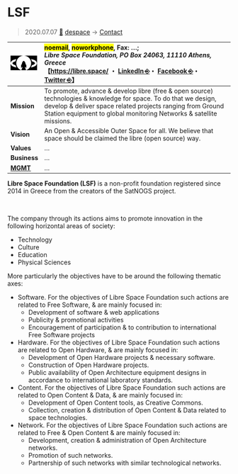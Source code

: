 # LSF
> 2020.07.07 [🚀](../index/index.md) [despace](index.md) → [Contact](contact.md)

|[![](f/con/l/lsf_logo1_thumb.png)](f/con/l/lsf_logo1.png)|<mark>noemail</mark>, <mark>noworkphone</mark>, Fax: …;<br> *Libre Space Foundation, PO Box 24063, 11110 Athens, Greece*<br> 【<https://libre.space/> ・ [LinkedIn ⎆](https://www.linkedin.com/company/libre-space-foundation/)・ [Facebook ⎆](https://www.facebook.com/librespacefoundation)・ [Twitter ⎆](https://twitter.com/LibreSpace_Fnd)】|
|:--|:--|
|**Mission**|To promote, advance & develop libre (free & open source) technologies & knowledge for space. To do that we design, develop & deliver space related projects ranging from Ground Station equipment to global monitoring Networks & satellite missions.|
|**Vision**|An Open & Accessible Outer Space for all. We believe that space should be claimed the libre (open source) way.|
|**Values**|…|
|**Business**|…|
|**[MGMT](mgmt.md)**|…|

**Libre Space Foundation (LSF)** is a non-profit foundation registered since 2014 in Greece from the creators of the SatNOGS project.


<p style="page-break-after:always"> </p>

The company through its actions aims to promote innovation in the following horizontal areas of society:

   - Technology
   - Culture
   - Education
   - Physical Sciences

More particularly the objectives have to be around the following thematic axes:

   - Software. For the objectives of Libre Space Foundation such actions are related to Free Software, & are mainly focused in:
      - Development of software & web applications
      - Publicity & promotional activities
      - Encouragement of participation & to contribution to international Free Software projects
   - Hardware. For the objectives of Libre Space Foundation such actions are related to Open Hardware, & are mainly focused in:
      - Development of Open Hardware projects & necessary software.
      - Construction of Open Hardware projects.
      - Public availability of Open Architecture equipment designs in accordance to international laboratory standards.
   - Content. For the objectives of Libre Space Foundation such actions are related to Open Content & Data, & are mainly focused in:
      - Development of Open Content tools, as Creative Commons.
      - Collection, creation & distribution of Open Content & Data related to space technologies.
   - Network. For the objectives of Libre Space Foundation such actions are related to Free & Open Content & are mainly focused in:
      - Development, creation & administration of Open Architecture networks.
      - Promotion of such networks.
      - Partnership of such networks with similar technological networks.
